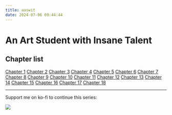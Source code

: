 ```yaml
---
title: aaswit
date: 2024-07-06 09:44:44
---
```



# An Art Student with Insane Talent

## Chapter list

[Chapter 1](/aaswit/aaswit-1/)
[Chapter 2](/aaswit/aaswit-2/)
[Chapter 3](/aaswit/aaswit-3/)
[Chapter 4](/aaswit/aaswit-4/)
[Chapter 5](/aaswit/aaswit-5/)
[Chapter 6](/aaswit/aaswit-6/)
[Chapter 7](/aaswit/aaswit-7/)
[Chapter 8](/aaswit/aaswit-8/)
[Chapter 9](/aaswit/aaswit-9/)
[Chapter 10](/aaswit/aaswit-10/)
[Chapter 11](/aaswit/aaswit-11/)
[Chapter 12](/aaswit/aaswit-12/)
[Chapter 13](/aaswit/aaswit-13/)
[Chapter 14](/aaswit/aaswit-14/)
[Chapter 15](/aaswit/aaswit-15/)
[Chapter 16](/aaswit/aaswit-16/)
[Chapter 17](/aaswit/aaswit-17/)
[Chapter 18](/aaswit/aaswit-18/)


<!-- for i in {1..10}; do echo "[Chapter $i](/aaswit/aaswit-$i/)"; done -->
----

Support me on ko-fi to continue this series:

[<img src="/kofi/kofi_button_blue.png">](https://ko-fi.com/zlood)
